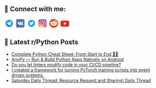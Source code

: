## 🔎 Connect with me:
[<img src="https://github.com/bullbesh/bullbesh/blob/main/images/Telegram.png" width="32" height="32" />](https://t.me/bullbesh)
[<img src="https://github.com/bullbesh/bullbesh/blob/main/images/VK.png" width="32" height="32" />](https://vk.com/bullbesh)
[<img src="https://github.com/bullbesh/bullbesh/blob/main/images/Twitter.png" width="32" height="32" />](https://twitter.com/bullbesh1)
[<img src="https://github.com/bullbesh/bullbesh/blob/main/images/Instagram.png" width="32" height="32" />](https://www.instagram.com/bullbesh)
[<img src="https://github.com/bullbesh/bullbesh/blob/main/images/Reddit.png" width="32" height="32" />](https://www.reddit.com/user/bullbesh)
[<img src="https://github.com/bullbesh/bullbesh/blob/main/images/YouTube.png" width="32" height="32" />](https://www.youtube.com/channel/UCtfjRs6uzgq5mfm8S06WTcg)

## 📕 Latest r/Python Posts
<!-- BLOG-POST-LIST:START -->
- [Complete Python Cheat Sheet: From Start to End 🐍✨](https://www.reddit.com/r/Python/comments/1nxy2et/complete_python_cheat_sheet_from_start_to_end/)
- [AnvPy — Run &amp; Build Python Apps Natively on Android](https://www.reddit.com/r/Python/comments/1nxy1nj/anvpy_run_build_python_apps_natively_on_android/)
- [Do you let linters modify code in your CI/CD pipeline?](https://www.reddit.com/r/Python/comments/1nxtuvm/do_you_let_linters_modify_code_in_your_cicd/)
- [I created a framework for turning PyTorch training scripts into event driven systems.](https://www.reddit.com/r/Python/comments/1nxtj9r/i_created_a_framework_for_turning_pytorch/)
- [Saturday Daily Thread: Resource Request and Sharing! Daily Thread](https://www.reddit.com/r/Python/comments/1nxf9sn/saturday_daily_thread_resource_request_and/)
<!-- BLOG-POST-LIST:END -->
